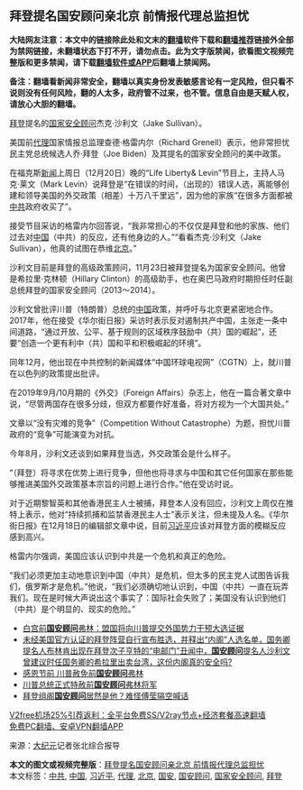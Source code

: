  <h2>拜登提名国安顾问亲北京 前情报代理总监担忧</h2> <p class="notice"><b>大陆网友注意：本文中的链接除此处和文末的<a href="https://github.com/bannedbook/fanqiang" >翻墙</a>软件下载和<a href="https://github.com/killgcd/justmysocks/blob/master/README.md">翻墙推荐</a>链接外全部为禁网链接，未翻墙状态下打不开，请勿点击。此为文字版禁闻，欲看图文视频完整版和更多禁闻，请下载<a href="https://github.com/bannedbook/fanqiang">翻墙软件或APP</a>后翻墙上禁闻网。</p><p>备注：翻墙看新闻非常安全，翻墙以真实身份发表敏感言论有一定风险，但只看不说则没有任何风险，翻的人太多，政府管不过来，也不管。信息自由是天赋人权，请放心大胆的翻墙。</b></p>  <div class="entry"> <p id="conimg"><a href="https://www.bannedbook.org/bnews/tag/%e6%8b%9c%e7%99%bb/" class="st_tag internal_tag" rel="tag" title="标签 拜登 下的日志">拜登</a>提名的<a href="https://www.bannedbook.org/bnews/tag/%e5%9b%bd%e5%ae%b6%e5%ae%89%e5%85%a8%e9%a1%be%e9%97%ae/" class="st_tag internal_tag" rel="tag" title="标签 国家安全顾问 下的日志">国家安全顾问</a>杰克‧沙利文（Jake Sullivan）。</p> <p>美国前<a href="https://www.bannedbook.org/bnews/tag/%E4%BB%A3%E7%90%86/" class="st_tag internal_tag" rel="tag" title="标签 代理 下的日志">代理</a>国家情报总监理查德‧格雷内尔（Richard Grenell）表示，他非常担忧民主党总统候选人乔‧拜登（Joe Biden）及其提名的国家安全顾问的美中政策。</p> <p>在福克斯<span class='wp_keywordlink_affiliate'><a href="https://www.bannedbook.org/" title="新闻">新闻</a></span>上周日（12月20日）晚的“Life Liberty&amp; Levin”节目上，主持人马克‧莱文（Mark Levin）说拜登是“在错误的时间，（出现的）错误人选，离能够创建和领导美国的外交政策（相差）十万八千里远”，因为他的家族“在很多方面都被<a href="https://www.bannedbook.org/bnews/tag/%e4%b8%ad%e5%85%b1/" class="st_tag internal_tag" rel="tag" title="标签 中共 下的日志">中共</a>政府收买了”。</p> <p>接受节目采访的格雷内尔回答说，“我非常担心的不仅仅是拜登和他的家族、他们过去对<span class='wp_keywordlink_affiliate'><a href="https://www.bannedbook.org/" title="中国" target="_blank">中国</a></span>（中共）的反应，还有他身边的人。”“看看杰克‧沙利文（Jake Sullivan），他真的试图在恭维<a href="https://www.bannedbook.org/bnews/tag/%e5%8c%97%e4%ba%ac/" class="st_tag internal_tag" rel="tag" title="标签 北京 下的日志">北京</a>。”</p> <p>沙利文目前是拜登的高级政策顾问，11月23日被拜登提名为国家安全顾问。他曾是希拉里‧克林顿（Hillary Clinton）的高级助手，也在奥巴马政府时期担任时任副总统拜登的国家安全顾问（2013～2014）。</p>  <p>沙利文曾批评川普（特朗普）总统的<a href="https://www.bannedbook.org/bnews/tag/%E4%B8%AD%E5%9B%BD/" class="st_tag internal_tag" rel="tag" title="标签 中国 下的日志">中国</a>政策，并呼吁与北京更紧密地合作。2017年，他在接受《华尔街日报》采访时表示反对遏制共产中国，主张走一条中间道路，“通过开放、公平、基于规则的区域秩序鼓励中（共）国的崛起”，还要“创造一个更有利中（共）国和平和积极崛起的环境”。</p> <p>同年12月，他出现在中共控制的新闻媒体“中国环球电视网”（CGTN）上，就川普在以色列的政策提出批评。</p> <p>在2019年9月/10月期的《外交》（Foreign Affairs）杂志上，他在一篇合著文章中说，“尽管两国存在很多分歧，但双方都要作好准备，将对方视为一个大国共处。”</p> <p>文章以“没有灾难的竞争”（Competition Without Catastrophe）为题，担忧川普政府的“竞争”可能演变为对抗。</p> <p>今年8月，沙利文还谈到如果拜登当选，外交政策会是什么样子。</p>  <p>“（拜登）将寻求在优势上进行竞争，但他也将寻求与中国和其它任何国家在那些能够推进美国外交政策基本宗旨的问题上进行合作。”他在受访时说。</p> <p>对于近期黎智英和其他香港民主人士被捕，拜登本人没有回应，沙利文上周仅在推特上表示，他对“持续抓捕和监禁香港民主人士”表示关注，但未提及人名。《华尔街日报》在12月18日的编辑部文章中说，目前<a href="https://www.bannedbook.org/bnews/tag/%e4%b9%a0%e8%bf%91%e5%b9%b3/" class="st_tag internal_tag" rel="tag" title="标签 习近平 下的日志">习近平</a>应该对拜登方面的模糊反应感到高兴。</p> <p>格雷内尔强调，美国应该认识到中共是一个危机和真正的危险。</p> <p>“我们必须更加主动地意识到中国（中共）是危机，但太多的民主党人试图告诉我们，俄罗斯才是危机。”他说，“我们必须确切地认识到，中国（中共）一直在玩弄我们。现在是时候大声说出这个事实了：国际社会失败了；美国没有认识到他们（中共）是个明显的、现实的危险。”</p> <ul class='op-related-articles' title='相关阅读'> <li><a href='https://www.bannedbook.org/bnews/bannedvideo/20201221/1452244.html' target='_blank'>白宫前<b>国安顾问</b>弗林：盟国将向川普提交外国势力干预大选证据</a></li> <li><a href='https://www.bannedbook.org/bnews/bannedvideo/20201127/1438166.html' target='_blank'>未经美国官方认证的拜登阵营自行宣布胜选，并释出“内阁”人选名单，国务卿提名人布林肯出现在拜登次子亨特的“电邮门”丑闻中，<b>国安顾问</b>提名人沙利文曾建议时任国务卿的希拉里出卖台湾，这份内阁真的安全吗?</a></li> <li><a href='https://www.bannedbook.org/bnews/bannedvideo/20201127/1437716.html' target='_blank'>感恩节前 川普赦免前<b>国安顾问</b>弗林</a></li> <li><a href='https://www.bannedbook.org/bnews/worldnews/20201126/1437627.html' target='_blank'>川普总统正式特赦前<b>国安顾问</b>弗林将军</a></li> <li><a href='https://www.bannedbook.org/bnews/cbnews/20201125/1436914.html' target='_blank'>拜登组阁<b>国安顾问</b>居然是他？难怪傅莹隔空喊话</a></li> </ul> <p class="texttj"> <a href="https://github.com/bannedbook/fanqiang/wiki/V2ray%E6%9C%BA%E5%9C%BA" target="_blank">V2free机场25%引荐返利：全平台免费SS/V2ray节点+经济套餐高速翻墙</a><br/> <a href="https://github.com/bannedbook/fanqiang/wiki/%E7%A6%81%E9%97%BB%E7%BD%91%E5%AE%89%E5%8D%93%E7%BF%BB%E5%A2%99%E6%96%B0%E9%97%BBAPP" target="_blank">免费PC翻墙、安卓VPN翻墙APP</a></p><p> 来源：<span class='wp_keywordlink_affiliate'><a href="http://www.epochtimes.com/" title="大纪元" target="_blank">大纪元</a></span>记者张北综合报导 </p> <a name='sharetosocial'></a>       <div><b>本文的图文或视频完整版</b>：<a href='https://www.bannedbook.org/bnews/cbnews/20201223/1453109.html'>拜登提名国安顾问亲北京 前情报代理总监担忧</a></div>  </div><!--END ENTRY--> <div class="postfooter"> <div>本文标签：<a href="https://www.bannedbook.org/bnews/tag/%e4%b8%ad%e5%85%b1/" rel="tag">中共</a>, <a href="https://www.bannedbook.org/bnews/tag/%E4%B8%AD%E5%9B%BD/" rel="tag">中国</a>, <a href="https://www.bannedbook.org/bnews/tag/%e4%b9%a0%e8%bf%91%e5%b9%b3/" rel="tag">习近平</a>, <a href="https://www.bannedbook.org/bnews/tag/%E4%BB%A3%E7%90%86/" rel="tag">代理</a>, <a href="https://www.bannedbook.org/bnews/tag/%e5%8c%97%e4%ba%ac/" rel="tag">北京</a>, <a href="https://www.bannedbook.org/bnews/tag/%E5%9B%BD%E5%AE%89/" rel="tag">国安</a>, <a href="https://www.bannedbook.org/bnews/tag/%E5%9B%BD%E5%AE%89%E9%A1%BE%E9%97%AE/" rel="tag">国安顾问</a>, <a href="https://www.bannedbook.org/bnews/tag/%e5%9b%bd%e5%ae%b6%e5%ae%89%e5%85%a8%e9%a1%be%e9%97%ae/" rel="tag">国家安全顾问</a>, <a href="https://www.bannedbook.org/bnews/tag/%e6%8b%9c%e7%99%bb/" rel="tag">拜登</a></div>  </div><!--END POSTFOOTER--> 